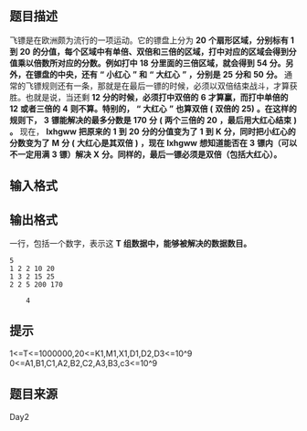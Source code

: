 


## 题目描述
飞镖是在欧洲颇为流行的一项运动。它的镖盘上分为 **20**  **个扇形区域，分别标有**  **1**  **到**  **20**  **的分值，每个区域中有单倍、双倍和三倍的区域，打中对应的区域会得到分值乘以倍数所对应的分数。例如打中**  **18**  **分里面的三倍区域，就会得到**  **54**  **分。另外，在镖盘的中央，还有**  **“**  **小红心**  **”**  **和**  **“**  **大红心**  **”**  **，分别是**  **25**  **分和**  **50**  **分。** 
通常的飞镖规则还有一条，那就是在最后一镖的时候，必须以双倍结束战斗，才算获胜。也就是说，当还剩 **12**  **分的时候，必须打中双倍的**  **6**  **才算赢，而打中单倍的**  **12**  **或者三倍的**  **4**  **则不算。特别的，**  **“**  **大红心**  **”**  **也算双倍**  **(**  **双倍的**  **25)**  **。在这样的规则下，**  **3**  **镖能解决的最多分数是**  **170**  **分**  **(**  **两个三倍的**  **20**  **，最后用大红心结束**  **)**  **。** 
现在， **lxhgww**  **把原来的**  **1**  **到**  **20**  **分的分值变为了**  **1**  **到**  **K**  **分，同时把小红心的分数变为了**  **M**  **分**  **(**  **大红心是其双倍**  **)**  **，现在**  **lxhgww**  **想知道能否在**  **3**  **镖内（可以不一定用满**  **3**  **镖）解决**  **X**  **分。同样的，最后一镖必须是双倍（包括大红心）。** 
## 输入格式
## 输出格式
一行，包括一个数字，表示这 **T**  **组数据中，能够被解决的数据数目。** 

```input1
5
1 2 2 10 20
1 3 2 15 25
2 2 5 200 170

```
```output1
	4
```

## 提示
1<=T<=1000000,20<=K1,M1,X1,D1,D2,D3<=10^9
0<=A1,B1,C1,A2,B2,C2,A3,B3,c3<=10^9
## 题目来源
Day2


